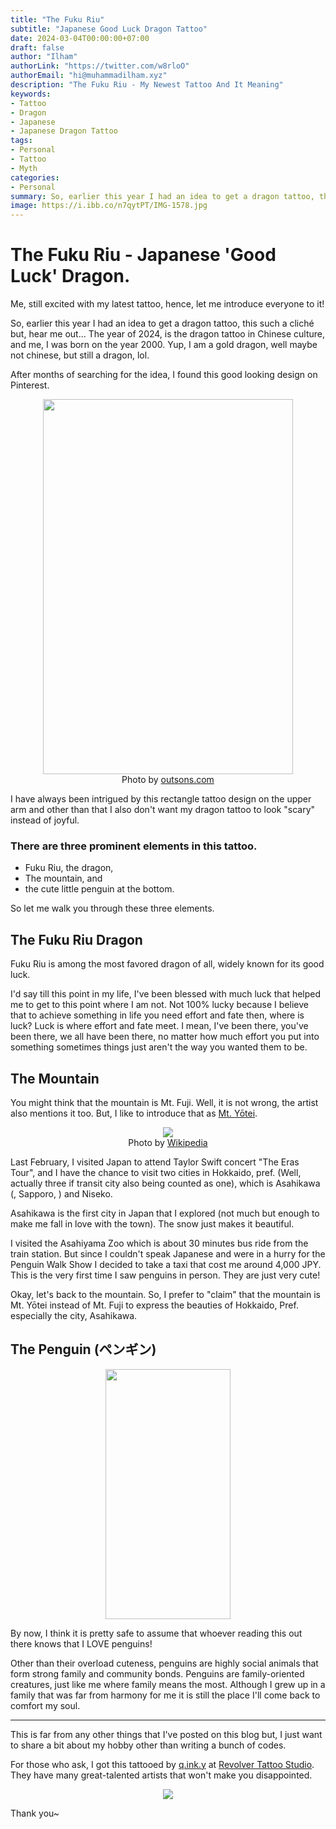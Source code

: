 ```yaml
---
title: "The Fuku Riu"
subtitle: "Japanese Good Luck Dragon Tattoo"
date: 2024-03-04T00:00:00+07:00
draft: false
author: "Ilham"
authorLink: "https://twitter.com/w8rloO"
authorEmail: "hi@muhammadilham.xyz"
description: "The Fuku Riu - My Newest Tattoo And It Meaning"
keywords:
- Tattoo
- Dragon
- Japanese
- Japanese Dragon Tattoo
tags:
- Personal
- Tattoo
- Myth
categories:
- Personal
summary: So, earlier this year I had an idea to get a dragon tattoo, this such a cliché but, hear me out... The year of 2024, is the dragon tattoo in Chinese culture, and me, I was born on the year 2000. Yup, I am a gold dragon, well maybe not chinese, but still a dragon, lol.
image: https://i.ibb.co/n7qytPT/IMG-1578.jpg
---
```


# The Fuku Riu - Japanese 'Good Luck' Dragon.

Me, still excited with my latest tattoo, hence, let me introduce everyone to it!

So, earlier this year I had an idea to get a dragon tattoo, this such a cliché but, hear me out... The year of 2024, is the dragon tattoo in Chinese culture, and me, I was born on the year 2000. Yup, I am a gold dragon, well maybe not chinese, but still a dragon, lol.

After months of searching for the idea, I found this good looking design on Pinterest.

<p align="center">
  <img src="https://i.pinimg.com/564x/d4/f9/6f/d4f96fd2e179416974284b2b3aaea1d7.jpg" width="400" height="600"/></br>
  Photo by <a href="https://id.pinterest.com/pin/943785665648499532/">outsons.com</a>
</p>

I have always been intrigued by this rectangle tattoo design on the upper arm
and other than that I also don't want my dragon tattoo to look "scary" instead of joyful.

### There are three prominent elements in this tattoo.

- Fuku Riu, the dragon,
- The mountain, and
- the cute little penguin at the bottom.

So let me walk you through these three elements.

## The Fuku Riu Dragon

Fuku Riu is among the most favored dragon of all, widely known for its good luck.

I'd say till this point in my life,
I've been blessed with much luck that helped me to get to this point where I am not.
Not 100% lucky because I believe that to achieve something in life you need effort and fate then, where is luck?
Luck is where effort and fate meet.
I mean, I've been there, you've been there, we all have been there,
no matter how much effort you put into something sometimes things just aren't the way you wanted them to be.

## The Mountain

You might think that the mountain is Mt. Fuji.
Well, it is not wrong, the artist also mentions it too.
But, I like to introduce that as <a href="https://en.wikipedia.org/wiki/Mount_Yōtei">Mt. Yōtei</a>.

<p align="center">
  <img src="https://upload.wikimedia.org/wikipedia/commons/thumb/c/c7/Yotei-zan-from-hirafu.jpg/272px-Yotei-zan-from-hirafu.jpg"/></br>
  Photo by <a href="https://en.wikipedia.org/wiki/Mount_Yōtei">Wikipedia</a>
</p>

Last February, I visited Japan to attend Taylor Swift concert "The Eras Tour",
and I have the chance to visit two cities in Hokkaido, pref. (Well, actually three if transit city also being counted as one), which is Asahikawa (, Sapporo, ) and Niseko.

Asahikawa is the first city in Japan that I explored (not much but enough to make me fall in love with the town).
The snow just makes it beautiful.

I visited the Asahiyama Zoo which is about 30 minutes bus ride from the train station.
But since I couldn't speak Japanese and were in a hurry for the Penguin Walk Show I decided to take a taxi that cost me around 4,000 JPY.
This is the very first time I saw penguins in person. They are just very cute!

Okay, let's back to the mountain.
So, I prefer to "claim" that the mountain is Mt. Yōtei instead of Mt. Fuji to express the beauties of Hokkaido, Pref.
especially the city, Asahikawa.

## The Penguin (ペンギン)

<p align="center">
  <img src="https://i.ibb.co/jk3wf5Y/GHp-L7-Q4bo-AAS1y-I.jpg" width="200" height="400"/></br>
</p>

By now, I think it is pretty safe to assume that whoever reading this out there knows that I LOVE penguins!

Other than their overload cuteness, penguins are highly social animals that form strong family and community bonds.
Penguins are family-oriented creatures, just like me where family means the most.
Although I grew up in a family that was far from harmony
for me it is still the place I'll come back to comfort my soul.

---

This is far from any other things that I've posted on this blog but,
I just want to share a bit about my hobby other than writing a bunch of codes.

For those who ask,
I got this tattooed by [q.ink.y](https://www.instagram.com/q.ink.y) at [Revolver Tattoo Studio](https://www.instagram.com/revolver_id).
They have many great-talented artists that won't make you disappointed.

<p align="center">
  <img src="https://i.ibb.co/Sw7S83x/F1-F2-E909-98-CF-415-C-B7-A0-953-E402-A8841-2.jpg"/></br>
</p>


Thank you~
